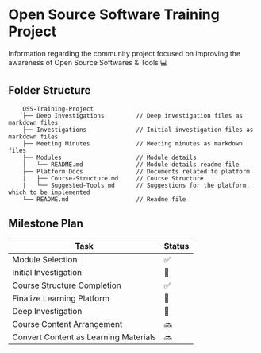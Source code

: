 # Open Source Software Training Project

Information regarding the community project focused on improving the awareness of Open Source Softwares & Tools 💻

## Folder Structure
```
    OSS-Training-Project
    ├── Deep Investigations         // Deep investigation files as markdown files
    ├── Investigations              // Initial investigation files as markdown files
    ├── Meeting Minutes             // Meeting minutes as markdown files
    ├── Modules                     // Module details
    |   └── README.md               // Module details readme file
    ├── Platform Docs               // Documents related to platform
    |   ├── Course-Structure.md     // Course Structure
    |   └── Suggested-Tools.md      // Suggestions for the platform, which to be implemented
    └── README.md                   // Readme file
```

## Milestone Plan


| Task | Status |
| ----------- | ----------- |
| Module Selection | :white_check_mark: |
| Initial Investigation  | :construction: |
| Course Structure Completion | :white_check_mark: |
| Finalize Learning Platform | :construction: |
| Deep Investigation | :construction: |
| Course Content Arrangement | :soon: |
| Convert Content as Learning Materials | :soon: |
